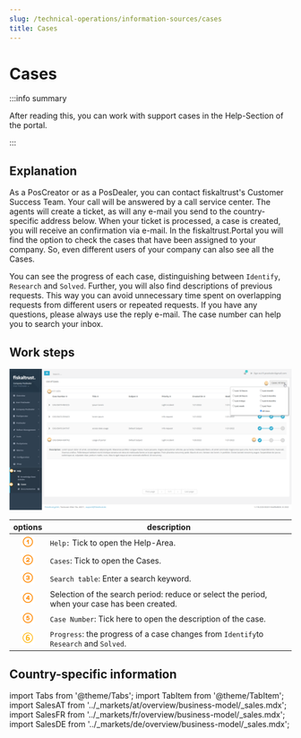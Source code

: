 ```yaml
---
slug: /technical-operations/information-sources/cases
title: Cases
---
```

# Cases

:::info summary

After reading this, you can work with support cases in the Help-Section of the portal.

:::

## Explanation

As a PosCreator or as a PosDealer, you can contact fiskaltrust's Customer Success Team. Your call will be answered by a call service center. The agents will create a ticket, as will any e-mail you send to the country-specific address below. When your ticket is processed, a case is created, you will receive an confirmation via e-mail.
In the fiskaltrust.Portal you will find the option to check the cases that have been assigned to your company. So, even different users of your company can also see all the Cases.

You can see the progress of each case, distinguishing between `Identify`, `Research` and `Solved`. Further, you will also find descriptions of previous requests. This way you can avoid unnecessary time spent on overlapping requests from different users or repeated requests.
If you have any questions, please always use the reply e-mail. The case number can help you to search your inbox.

## Work steps

![Help-Section / Cases](images/2-cases.png "Help-Section / Cases")

| options | description                                                                                                                |
|:----------------------:|-------------------------------------------------------------------------------------------------------------------------------------|
|![Number 1](../images/Numbers/circle-1o.png)| `Help:` Tick to open the Help-Area.  |
|![Number 2](../images/Numbers/circle-2o.png)| `Cases`: Tick to open the Cases.  |
|![Number 3](../images/Numbers/circle-3o.png)| `Search table`: Enter a search keyword.  |
|![Number 4](../images/Numbers/circle-4o.png)| Selection of the search period: reduce or select the period, when your case has been created.  |
|![Number 5](../images/Numbers/circle-5o.png)| `Case Number`: Tick here to open the description of the case.  |
|![Number 6](../images/Numbers/circle-6o.png)| `Progress`: the progress of a case changes from  `Identify`to `Research` and `Solved`.  |

## Country-specific information

import Tabs from '@theme/Tabs';
import TabItem from '@theme/TabItem';
import SalesAT from '../_markets/at/overview/business-model/_sales.mdx';
import SalesFR from '../_markets/fr/overview/business-model/_sales.mdx';
import SalesDE from '../_markets/de/overview/business-model/_sales.mdx';

<Tabs groupId="market">

  <TabItem value="AT" label="Austria">
    <SalesAT />
  </TabItem>

  <TabItem value="FR" label="France">
    <SalesFR />
  </TabItem>

  <TabItem value="DE" label="Germany">
    <SalesDE />
  </TabItem>

</Tabs>